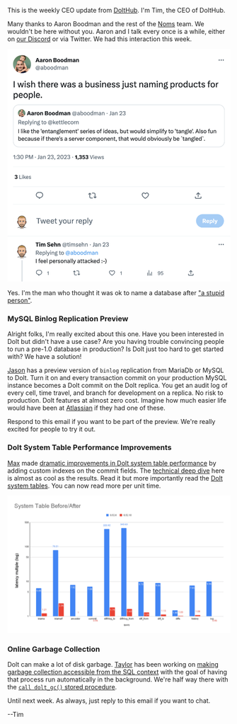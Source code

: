 This is the weekly CEO update from [DoltHub](https://www.dolthub.com/). I'm Tim, the CEO of DoltHub. 

Many thanks to Aaron Boodman and the rest of the [Noms](https://github.com/attic-labs/noms) team. We wouldn't be here without you. Aaron and I talk every once is a while, either on [our Discord](https://discord.com/invite/RFwfYpu) or via Twitter. We had this interaction this week.

[![Dolt Name Tweet](../images/dolt-is-a-bad-name.png)](https://twitter.com/aboodman/status/1617636035697205249)

Yes. I'm the man who thought it was ok to name a database after ["a stupid person"](https://www.merriam-webster.com/dictionary/dolt).

### MySQL Binlog Replication Preview

Alright folks, I'm really excited about this one. Have you been interested in Dolt but didn't have a use case? Are you having trouble convincing people to run a pre-1.0 database in production? Is Dolt just too hard to get started with? We have a solution!

[Jason](https://www.dolthub.com/team#jason) has a preview version of `binlog` replication from MariaDb or MySQL to Dolt. Turn it on and every transaction commit on your production MySQL instance becomes a Dolt commit on the Dolt replica. You get an audit log of every cell, time travel, and branch for development on a replica. No risk to production. Dolt features at almost zero cost. Imagine how much easier life would have been at [Atlassian](https://www.dolthub.com/blog/2022-04-14-atlassian-outage-prevention/) if they had one of these.

Respond to this email if you want to be part of the preview. We're really excited for people to try it out.

### Dolt System Table Performance Improvements

[Max](https://www.dolthub.com/team#jason) made [dramatic improvements in Dolt system table performance](https://www.dolthub.com/blog/2023-01-23-32-system-table-indexes/) by adding custom indexes on the commit fields. The [technical deep dive](https://www.dolthub.com/blog/2023-01-23-32-system-table-indexes/) here is almost as cool as the results. Read it but more importantly read the [Dolt system tables](https://docs.dolthub.com/sql-reference/version-control/dolt-system-tables). You can now read more per unit time.

[![System Tables are Fast Now](../images/systab-after.png)](https://www.dolthub.com/blog/2023-01-23-32-system-table-indexes/)

### Online Garbage Collection

Dolt can make a lot of disk garbage. [Taylor](https://www.dolthub.com/team#taylor) has been working on [making garbage collection accessible from the SQL context](https://www.dolthub.com/blog/2023-01-25-online-gc/) with the goal of having that process run automatically in the background. We're half way there with the [`call dolt_gc()` stored procedure](https://docs.dolthub.com/sql-reference/version-control/dolt-sql-procedures#dolt_gc). 

Until next week. As always, just reply to this email if you want to chat.

--Tim
